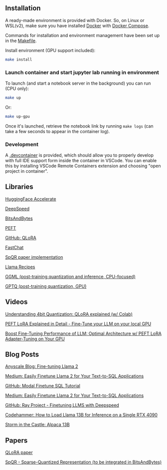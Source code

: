 ## Installation

A ready-made environment is provided with Docker. So, on Linux or WSL(v2), make sure you have installed [Docker](https://docs.docker.com/engine/install/) with [Docker Compose](https://docs.docker.com/compose/install/).

Commands for installation and environment management have been set up in the [Makefile](./Makefile). 

Install environment (GPU support included):

```sh
make install
```

### Launch container and start jupyter lab running in environment

To launch (and start a notebook server in the background) you can run (CPU only):

```sh
make up
```

Or:

```sh
make up-gpu
```

Once it's launched, retrieve the notebook link by running `make logs` (can take a few seconds to appear in the container log).

### Development

A [.devcontainer](./.devcontainer) is provided, which should allow you to properly develop with full IDE support form inside the container in VSCode. You can enable this by installing VSCode Remote Containers extension and choosing "open project in container".


## Libraries

[HuggingFace Accelerate](https://huggingface.co/docs/accelerate/index)

[DeepSpeed](https://github.com/microsoft/DeepSpeed)

[BitsAndBytes](https://github.com/TimDettmers/bitsandbytes)

[PEFT](https://github.com/huggingface/peft)

[GitHub: QLoRA](https://github.com/artidoro/qlora)

[FastChat](https://github.com/lm-sys/FastChat)

[SpQR paper implementation](https://github.com/Vahe1994/SpQR)

[Llama Recipes](https://github.com/facebookresearch/llama-recipes)

[GGML (post-training quantization and inference, CPU-focused)](https://github.com/ggerganov/ggml)

[GPTQ (post-training quantization, GPU)](https://github.com/ist-daslab/gptq)

## Videos

[Understanding 4bit Quantization: QLoRA explained (w/ Colab)](https://www.youtube.com/watch?v=TPcXVJ1VSRI)

[PEFT LoRA Explained in Detail - Fine-Tune your LLM on your local GPU](https://www.youtube.com/watch?v=YVU5wAA6Txo)

[Boost Fine-Tuning Performance of LLM: Optimal Architecture w/ PEFT LoRA Adapter-Tuning on Your GPU](https://www.youtube.com/watch?v=A-a-l_sFtYM)

## Blog Posts

[Anyscale Blog: Fine-tuning Llama 2](https://www.anyscale.com/blog/fine-tuning-llama-2-a-comprehensive-case-study-for-tailoring-models-to-unique-applications)

[Medium: Easily Finetune Llama 2 for Your Text-to-SQL Applications](https://medium.com/llamaindex-blog/easily-finetune-llama-2-for-your-text-to-sql-applications-ecd53640e10d)

[GitHub: Modal Finetune SQL Tutorial](https://github.com/run-llama/modal_finetune_sql/blob/main/tutorial.ipynb)

[Medium: Easily Finetune Llama 2 for Your Text-to-SQL Applications](https://medium.com/llamaindex-blog/easily-finetune-llama-2-for-your-text-to-sql-applications-ecd53640e10d)

[GitHub: Ray Project - Finetuning LLMS with Deepspeed](https://github.com/ray-project/ray/tree/workspace_templates_2.6.1/doc/source/templates/04_finetuning_llms_with_deepspeed)


[Codehammer: How to Load Llama 13B for Inference on a Single RTX 4090](https://codehammer.io/how-to-load-llama-13b-for-inference-on-a-single-rtx-4090/)

[Storm in the Castle: Alpaca 13B](https://www.storminthecastle.com/posts/alpaca_13B/)


## Papers

[QLoRA paper](https://arxiv.org/abs/2305.14314)

[SpQR - Sparse-Quantized Representation (to be integrated in BitsAndBytes)](https://arxiv.org/pdf/2306.03078.pdf)



